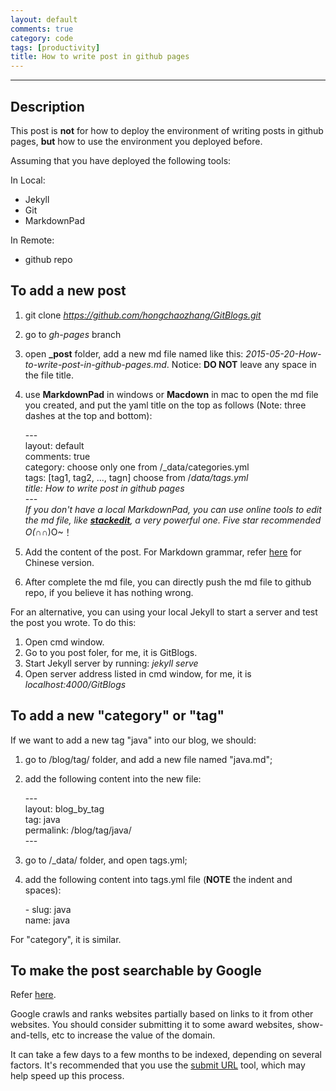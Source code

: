 ```yaml
---
layout: default
comments: true
category: code
tags: [productivity]
title: How to write post in github pages
---
```

---

## Description
This post is **not** for how to deploy the environment of writing posts in github pages, **but** how to use the environment you deployed before.

Assuming that you have deployed the following tools:

In Local:

* Jekyll
* Git
* MarkdownPad

In Remote:

* github repo

## To add a new post

1. git clone *https://github.com/hongchaozhang/GitBlogs.git*
2. go to *gh-pages* branch
3. open **_post** folder, add a new md file named like this: *2015-05-20-How-to-write-post-in-github-pages.md*. Notice: **DO NOT** leave any space in the file title.
4. use **MarkdownPad** in windows or **Macdown** in mac to open the md file you created, and put the yaml title on the top as follows (Note: three dashes at the top and bottom):

    \-\-\-<br>
    layout: default<br>
    comments: true<br>
    category: choose only one from /_data/categories.yml<br>
    tags: [tag1, tag2, ..., tagn] choose from /_data/tags.yml<br>
    title: How to write post in github pages<br>
    \-\-\-<br>
If you don't have a local MarkdownPad, you can use online tools to edit the md file, like [**stackedit**](https://stackedit.io/), a very powerful one. Five star recommended O(∩_∩)O~！

5. Add the content of the post. For Markdown grammar, refer [here](http://wowubuntu.com/markdown/) for Chinese version.
6. After complete the md file, you can directly push the md file to github repo, if you believe it has nothing wrong. 

For an alternative, you can using your local Jekyll to start a server and test the post you wrote. To do this:

1. Open cmd window.
2. Go to you post foler, for me, it is GitBlogs.
3. Start Jekyll server by running: *jekyll serve*
4. Open server address listed in cmd window, for me, it is *localhost:4000/GitBlogs*

## To add a new "category" or "tag"

If we want to add a new tag "java" into our blog, we should:

1. go to /blog/tag/ folder, and add a new file named "java.md";
2. add the following content into the new file:

	\-\-\-<br>
	layout: blog_by_tag<br>
	tag: java<br>
	permalink: /blog/tag/java/<br>
	\-\-\-<br>
3. go to /_data/ folder, and open tags.yml;
4. add the following content into tags.yml file (**NOTE** the indent and spaces):
	
	\- slug: java<br>
	name: java<br> 

For "category", it is similar.
	
## To make the post searchable by Google

Refer [here](http://www.reddit.com/r/web_design/comments/2qq4me/does_google_index_github_pages/).

Google crawls and ranks websites partially based on links to it from other websites. You should consider submitting it to some award websites, show-and-tells, etc to increase the value of the domain.

It can take a few days to a few months to be indexed, depending on several factors. It's recommended that you use the [submit URL](https://www.google.com/webmasters/tools/submit-url) tool, which may help speed up this process.

